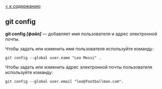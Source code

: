 [< к содержанию](./readme.md)

## git config 

**git config *[файл]*** — добавляет имя пользователя и адрес электронной почты.

Чтобы задать или изменить имя пользователя используйте команду:

```bash-
git config --global user.name "Leo Messi" .
```
Чтобы задать или изменить адрес электронной почты пользователя используйте команду:

```bash-
git config --global user.email "leo@footballman.com".
```